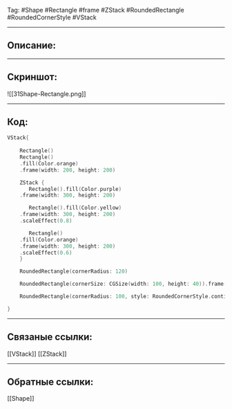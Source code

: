 Tag: #Shape #Rectangle #frame #ZStack #RoundedRectangle #RoundedCornerStyle #VStack

---
## Описание:


---
## Скриншот:
![[31Shape-Rectangle.png]]

---
## Код:

``` swift
VStack{
            
    Rectangle()
    Rectangle()
	.fill(Color.orange)
	.frame(width: 200, height: 200)

    ZStack {
       Rectangle().fill(Color.purple)
	.frame(width: 300, height: 200)

       Rectangle().fill(Color.yellow)
	.frame(width: 300, height: 200)
	.scaleEffect(0.8)

       Rectangle()
	.fill(Color.orange)
	.frame(width: 300, height: 200)
	.scaleEffect(0.6)
    }

    RoundedRectangle(cornerRadius: 120)

    RoundedRectangle(cornerSize: CGSize(width: 100, height: 40)).frame(width: 300, height: 200)

    RoundedRectangle(cornerRadius: 100, style: RoundedCornerStyle.continuous)

}

```

---
## Связаные ссылки:
[[VStack]]
[[ZStack]]

---
## Обратные ссылки:
[[Shape]]
